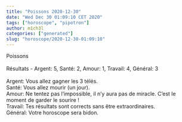 ```yaml
---
title: "Poissons 2020-12-30"
date: "Wed Dec 30 01:09:10 CET 2020"
tags: ["horoscope", "pipotron"]
author: m1ch3l
categories: ["generated"]
slug: "horoscope/2020-12-30-01:09:10"
---
```


Poissons<br>
<br>
Résultats - Argent: 5, Santé: 2, Amour: 1, Travail: 4, Général: 3<br>
<br>
Argent:  Vous allez gagner les 3 télés. <br>
Santé:   Vous allez mourir (un jour). <br>
Amour:   Ne tentez pas l’impossible, il n’y aura pas de miracle. C’est le moment de garder le sourire !<br>
Travail: Tes résultats sont corrects sans être extraordinaires. <br>
Général: Votre horoscope sera bidon.<br>

